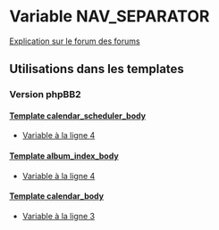 # Variable NAV_SEPARATOR
[Explication sur le forum des forums](http://forum.forumactif.com/t294113-listing-des-variables#NAV_SEPARATOR)
## Utilisations dans les templates
### Version phpBB2
#### [Template calendar_scheduler_body](subsilver/calendar_scheduler_body.md)
* [Variable à la ligne 4](../subsilver/calendar_scheduler_body.tpl#L4)
#### [Template album_index_body](subsilver/album_index_body.md)
* [Variable à la ligne 4](../subsilver/album_index_body.tpl#L4)
#### [Template calendar_body](subsilver/calendar_body.md)
* [Variable à la ligne 3](../subsilver/calendar_body.tpl#L3)
